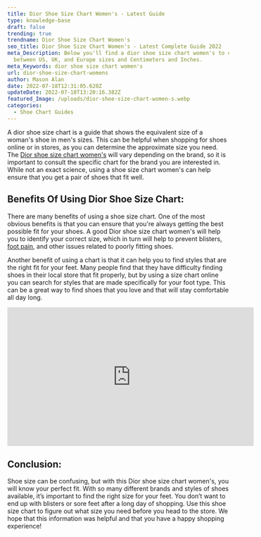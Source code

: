 ```yaml
---
title: Dior Shoe Size Chart Women's - Latest Guide
type: knowledge-base
draft: false
trending: true
trendname: Dior Shoe Size Chart Women's
seo_title: Dior Shoe Size Chart Women's - Latest Complete Guide 2022
meta_Description: Below you'll find a dior shoe size chart women's to convert
  between US, UK, and Europe sizes and Centimeters and Inches.
meta_Keywords: dior shoe size chart women's
url: dior-shoe-size-chart-womens
author: Mason Alan
date: 2022-07-18T12:31:05.620Z
updateDate: 2022-07-18T13:20:16.382Z
featured_Image: /uploads/dior-shoe-size-chart-women-s.webp
categories:
  - Shoe Chart Guides
---
```

A dior shoe size chart is a guide that shows the equivalent size of a woman's shoe in men's sizes. This can be helpful when shopping for shoes online or in stores, as you can determine the approximate size you need. The <a href="https://shoesspy.com/dior-shoe-size-chart-womens/" target="_blank" rel="noopener">Dior shoe size chart women's</a> will vary depending on the brand, so it is important to consult the specific chart for the brand you are interested in. While not an exact science, using a shoe size chart women's can help ensure that you get a pair of shoes that fit well.

## **Benefits Of Using Dior Shoe Size Chart:**

There are many benefits of using a shoe size chart. One of the most obvious benefits is that you can ensure that you're always getting the best possible fit for your shoes. A good Dior shoe size chart women's will help you to identify your correct size, which in turn will help to prevent blisters, <a href="https://www.braceability.com/blogs/info/ball-of-foot-pain?gclid=Cj0KCQjwidSWBhDdARIsAIoTVb2aHGPb7P1HKCxKsyBQSLHIj6l06yaLRAZhQa-E1AC5UkdgkCVVQmYaAmhLEALw_wcB" target="_blank" rel="nofollow" rel="noopener">foot pain</a>, and other issues related to poorly fitting shoes. 

Another benefit of using a chart is that it can help you to find styles that are the right fit for your feet. Many people find that they have difficulty finding shoes in their local store that fit properly, but by using a size chart online you can search for styles that are made specifically for your foot type. This can be a great way to find shoes that you love and that will stay comfortable all day long.

<iframe width="560" height="315" src="https://www.youtube.com/embed/n4-Q24a3DEM" title="YouTube video player" frameborder="0" allow="accelerometer; autoplay; clipboard-write; encrypted-media; gyroscope; picture-in-picture" allowfullscreen></iframe>

## **Conclusion:**

Shoe size can be confusing, but with this Dior shoe size chart women's, you will know your perfect fit. With so many different brands and styles of shoes available, it’s important to find the right size for your feet. You don’t want to end up with blisters or sore feet after a long day of shopping. Use this shoe size chart to figure out what size you need before you head to the store. We hope that this information was helpful and that you have a happy shopping experience!
